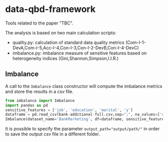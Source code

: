 # data-qbd-framework

Tools related to the paper "TBC".

The analysis is based on two main calculation scripts:
- quality.py: calculation of standard data quality metrics (Com-I-1-DevA,Com-I-5,Acc-I-4,Con-I-3,Con-I-2-DevB,Con-I-4-DevC)
- imbalance.py: imbalance measure of sensitive features based on heterogeneity indices (Gini,Shannon,Simpson,I.I.R.)

## Imbalance
A call to the `Imbalance` class constructor will compute the imbalance metrics and store the results in a csv file.

```python
from imbalance import Imbalance
import pandas as pd
sensitive_features = ['job', 'education', 'marital', 'y']
dataframe = pd.read_csv(bank-additional-full.csv,sep=";", na_values=['unknown'])
Imbalance(dataset_name='BankMarketing', df=dataframe, sensitive_features)
```
It is possible to specify the parameter `output_path="output/path/"` in order to save the output csv file in a 
different folder.